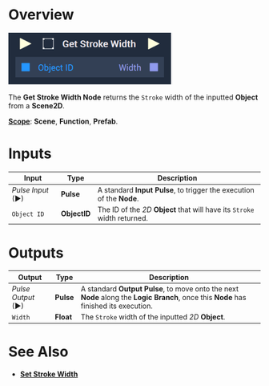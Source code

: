 # Overview

![The Get Stroke Width Node.](../../../.gitbook/assets/getstrokewidthnode2d.png)

The **Get Stroke Width Node** returns the `Stroke` width of the inputted **Object** from a **Scene2D**.

[**Scope**](../../overview.md#scopes): **Scene**, **Function**, **Prefab**.

# Inputs

|Input|Type|Description|
|---|---|---|
|*Pulse Input* (►)|**Pulse**|A standard **Input Pulse**, to trigger the execution of the **Node**.|
|`Object ID`|**ObjectID**|The ID of the *2D* **Object** that will have its `Stroke` width returned.|

# Outputs

|Output|Type|Description|
|---|---|---|
|*Pulse Output* (►)|**Pulse**|A standard **Output Pulse**, to move onto the next **Node** along the **Logic Branch**, once this **Node** has finished its execution.|
|`Width`|**Float**|The `Stroke` width of the inputted *2D* **Object**.|

# See Also

* [**Set Stroke Width**](setstrokewidth.md)

